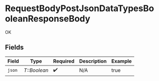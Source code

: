 # RequestBodyPostJsonDataTypesBooleanResponseBody

OK


## Fields

| Field              | Type               | Required           | Description        | Example            |
| ------------------ | ------------------ | ------------------ | ------------------ | ------------------ |
| `json`             | *T::Boolean*       | :heavy_check_mark: | N/A                | true               |